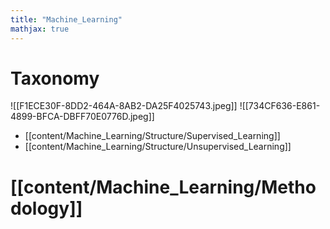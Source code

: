 ```yaml
---
title: "Machine_Learning"
mathjax: true
---
```


# Taxonomy 
![[F1ECE30F-8DD2-464A-8AB2-DA25F4025743.jpeg]]
![[734CF636-E861-4899-BFCA-DBFF70E0776D.jpeg]]
- [[content/Machine_Learning/Structure/Supervised_Learning]]
- [[content/Machine_Learning/Structure/Unsupervised_Learning]]


# [[content/Machine_Learning/Methodology]]